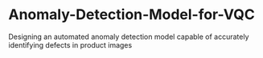 # Anomaly-Detection-Model-for-VQC
Designing an automated anomaly detection model capable of accurately identifying defects in product images
